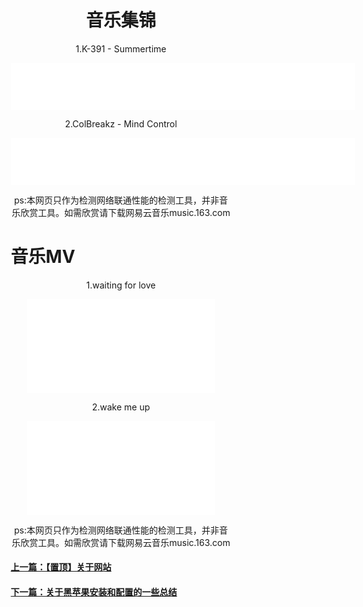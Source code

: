 <html>
<head>
</head>
<body>
      <div style="width:70%;margin:0 auto">
          <p><h1><center>音乐集锦</center></h1></p>    
          <p><a> <center>1.K-391 - Summertime </center></a></p>
 <center><embed autoplay="false" src="K-391 - Summertime.mp3" width="550" height="75" /> </center>
<p><a> <center>2.ColBreakz - Mind Control </center></a></p>
 <center><embed autoplay="false" src="ColBreakz - Mind Control.mp3" width="550" height="75" /> </center>
<P><a> <center>ps:本网页只作为检测网络联通性能的检测工具，并非音乐欣赏工具。如需欣赏请下载网易云音乐music.163.com </center></a></p>
      <P><h1>音乐MV</h1></P>
      <P><a><center>1.waiting for love</center></a></P>
<P><center><embed src="mv1.mp4" width="300" height="150"></center></P>
      <P><a><center>2.wake me up</center></a></P>
<P><center><embed src="mv2.mp4" width="300" height="150"></center></P>
<P><a> <center>ps:本网页只作为检测网络联通性能的检测工具，并非音乐欣赏工具。如需欣赏请下载网易云音乐music.163.com </center></a></p>
       <p><h4><a href="0.html">上一篇：【置顶】关于网站</a></H4></p>
 <p><h4><a href="2.html">下一篇：关于黑苹果安装和配置的一些总结</a></H4></p>
      </div>
</body>
</html>

